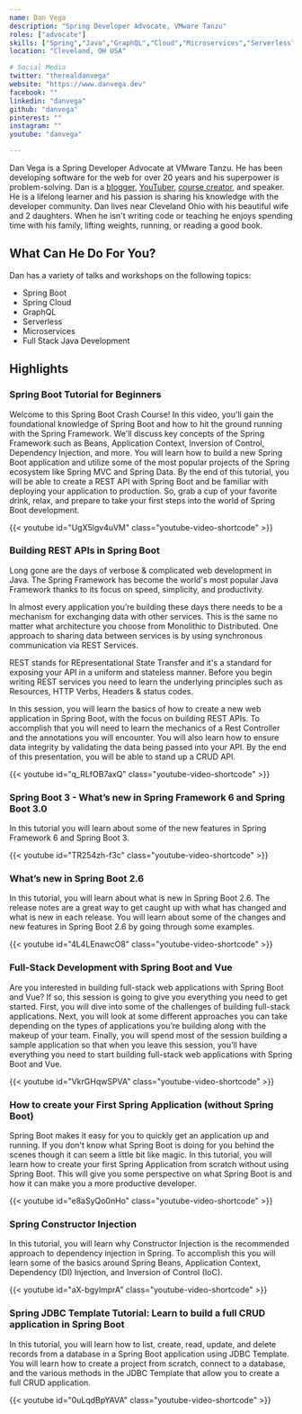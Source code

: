 ```yaml
---
name: Dan Vega
description: "Spring Developer Advocate, VMware Tanzu"
roles: ["advocate"]
skills: ["Spring","Java","GraphQL","Cloud","Microservices","Serverless","Full Stack"]
location: "Cleveland, OH USA"

# Social Media
twitter: "therealdanvega"
website: "https://www.danvega.dev"
facebook: ""
linkedin: "danvega"
github: "danvega"
pinterest: ""
instagram: ""
youtube: "danvega"

---
```

<!-- markdownlint-disable MD041-->
Dan Vega is a Spring Developer Advocate at VMware Tanzu. He has been developing software for the web for over 20 years and his superpower is problem-solving. Dan is a [blogger](https://www.danvega.dev/blog), [YouTuber](http://www.youtube.com/danvega), [course creator](https://www.danvega.dev/courses), and speaker. He is a lifelong learner and his passion is sharing his knowledge with the developer community. Dan lives near Cleveland Ohio with his beautiful wife and 2 daughters. When he isn't writing code or teaching he enjoys spending time with his family, lifting weights, running, or reading a good book.

<!--more-->

## What Can He Do For You?

Dan has a variety of talks and workshops on the following topics:

- Spring Boot
- Spring Cloud
- GraphQL
- Serverless
- Microservices
- Full Stack Java Development

## Highlights

### Spring Boot Tutorial for Beginners

Welcome to this Spring Boot Crash Course! In this video, you'll gain the foundational knowledge of Spring Boot and how to hit the ground running with the Spring Framework. We'll discuss key concepts of the Spring Framework such as Beans, Application Context, Inversion of Control, Dependency Injection, and more. You will learn how to build a new Spring Boot application and utilize some of the most popular projects of the Spring ecosystem like Spring MVC and Spring Data. By the end of this tutorial, you will be able to create a REST API with Spring Boot and be familiar with deploying your application to production. So, grab a cup of your favorite drink, relax, and prepare to take your first steps into the world of Spring Boot development.

{{< youtube id="UgX5lgv4uVM" class="youtube-video-shortcode" >}}

### Building REST APIs in Spring Boot

Long gone are the days of verbose & complicated web development in Java. The Spring Framework has become the world's most popular Java Framework thanks to its focus on speed, simplicity, and productivity.

In almost every application you’re building these days there needs to be a mechanism for exchanging data with other services. This is the same no matter what architecture you choose from Monolithic to Distributed. One approach to sharing data between services is by using synchronous communication via REST Services.

REST stands for REpresentational State Transfer and it's a standard for exposing your API in a uniform and stateless manner. Before you begin writing REST services you need to learn the underlying principles such as Resources, HTTP Verbs, Headers & status codes.

In this session, you will learn the basics of how to create a new web application in Spring Boot, with the focus on building REST APIs. To accomplish that you will need to learn the mechanics of a Rest Controller and the annotations you will encounter. You will also learn how to ensure data integrity by validating the data being passed into your API. By the end of this presentation, you will be able to stand up a CRUD API.

{{< youtube id="q_RLfOB7axQ" class="youtube-video-shortcode" >}}

### Spring Boot 3 - What’s new in Spring Framework 6 and Spring Boot 3.0

In this tutorial you will learn about some of the new features in Spring Framework 6 and Spring Boot 3.

{{< youtube id="TR254zh-f3c" class="youtube-video-shortcode" >}}

### What’s new in Spring Boot 2.6

In this tutorial, you will learn about what is new in Spring Boot 2.6. The release notes are a great way to get caught up with what has changed and what is new in each release. You will learn about some of the changes and new features in Spring Boot 2.6 by going through some examples.

{{< youtube id="4L4LEnawcO8" class="youtube-video-shortcode" >}}

### Full-Stack Development with Spring Boot and Vue

Are you interested in building full-stack web applications with Spring Boot and Vue? If so, this session is going to give you everything you need to get started. First, you will dive into some of the challenges of building full-stack applications. Next, you will look at some different approaches you can take depending on the types of applications you’re building along with the makeup of your team. Finally, you will spend most of the session building a sample application so that when you leave this session, you’ll have everything you need to start building full-stack web applications with Spring Boot and Vue.

{{< youtube id="VkrGHqwSPVA" class="youtube-video-shortcode" >}}

### How to create your First Spring Application (without Spring Boot)

Spring Boot makes it easy for you to quickly get an application up and running. If you don't know what Spring Boot is doing for you behind the scenes though it can seem a little bit like magic. In this tutorial, you will learn how to create your first Spring Application from scratch without using Spring Boot. This will give you some perspective on what Spring Boot is and how it can make you a more productive developer.

{{< youtube id="e8aSyQo0nHo" class="youtube-video-shortcode" >}}

### Spring Constructor Injection

In this tutorial, you will learn why Constructor Injection is the recommended approach to dependency injection in Spring. To accomplish this you will learn some of the basics around Spring Beans, Application Context, Dependency (DI) Injection, and Inversion of Control (IoC).

{{< youtube id="aX-bgylmprA" class="youtube-video-shortcode" >}}

### Spring JDBC Template Tutorial: Learn to build a full CRUD application in Spring Boot

In this tutorial, you will learn how to list, create, read, update, and delete records from a database in a Spring Boot application using JDBC Template. You will learn how to create a project from scratch, connect to a database, and the various methods in the JDBC Template that allow you to create a full CRUD application.

{{< youtube id="0uLqdBpYAVA" class="youtube-video-shortcode" >}}
